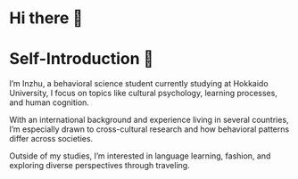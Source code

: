 # Hi there 👋

# Self-Introduction 🎀

I’m Inzhu, a behavioral science student currently studying at Hokkaido University, I focus on topics like cultural psychology, learning processes, and human cognition.

With an international background and experience living in several countries, I’m especially drawn to cross-cultural research and how behavioral patterns differ across societies. 

Outside of my studies, I’m interested in language learning, fashion, and exploring diverse perspectives through traveling.


<!--
**IJfromfairytopia/IJfromfairytopia** is a ✨ _special_ ✨ repository because its `README.md` (this file) appears on your GitHub profile.

Here are some ideas to get you started:

- 🔭 I’m currently working on ...
- 🌱 I’m currently learning ...
- 👯 I’m looking to collaborate on ...
- 🤔 I’m looking for help with ...
- 💬 Ask me about ...
- 📫 How to reach me: ...
- 😄 Pronouns: ...
- ⚡ Fun fact: ...
-->
